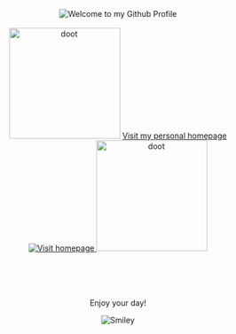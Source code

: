 <!-- "Hero" Header -->
<div align="center">
  <img src="https://github.com/BrunnerLivio/brunnerlivio/blob/master/images/welcome.png?raw=true" style="max-width: 100%;" alt="Welcome to my Github Profile" />
  <br />
  <br />
  <div align="center">
<img src="https://media.tenor.com/xXMKqzQrpJ0AAAAd/skeleton-trumpet.gif" alt="doot" style="width: 200px; height: 200px;"> 
<a href="https://zacharyjohn1.github.io/ReactPortfolio/">Visit my personal homepage
<img src="https://github.com/fnky/fnky/raw/fnky/img/website.gif" alt="Visit homepage">
</a>
</h3>
<img src="https://media.tenor.com/1Y9-Zd6YSGoAAAAC/doot-spooky.gif" alt="doot" style="width: 200px; height: 200px;">
<div>
  <br />
  <br />
</div>
   <br />
  <br />
<div>
  <div align="center">
<p>Enjoy your day!</p>
<img src="https://github.com/fnky/fnky/raw/fnky/img/smile.gif" alt="Smiley" align="center">
</div>
